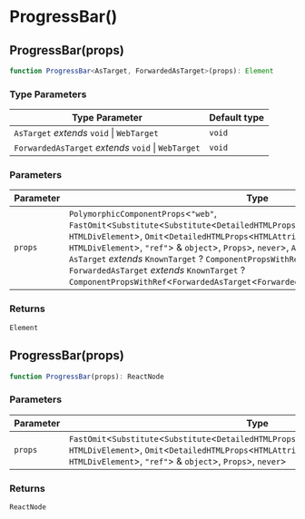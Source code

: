 # ProgressBar()

## ProgressBar(props)

```ts
function ProgressBar<AsTarget, ForwardedAsTarget>(props): Element
```

### Type Parameters

| Type Parameter | Default type |
| ------ | ------ |
| `AsTarget` *extends* `void` \| `WebTarget` | `void` |
| `ForwardedAsTarget` *extends* `void` \| `WebTarget` | `void` |

### Parameters

| Parameter | Type |
| ------ | ------ |
| `props` | `PolymorphicComponentProps`\<`"web"`, `FastOmit`\<`Substitute`\<`Substitute`\<`DetailedHTMLProps`\<`HTMLAttributes`\<`HTMLDivElement`\>, `HTMLDivElement`\>, `Omit`\<`DetailedHTMLProps`\<`HTMLAttributes`\<`HTMLDivElement`\>, `HTMLDivElement`\>, `"ref"`\> & `object`\>, `Props`\>, `never`\>, `AsTarget`, `ForwardedAsTarget`, `AsTarget` *extends* `KnownTarget` ? `ComponentPropsWithRef`\<`AsTarget`\<`AsTarget`\>\> : `object`, `ForwardedAsTarget` *extends* `KnownTarget` ? `ComponentPropsWithRef`\<`ForwardedAsTarget`\<`ForwardedAsTarget`\>\> : `object`\> |

### Returns

`Element`

## ProgressBar(props)

```ts
function ProgressBar(props): ReactNode
```

### Parameters

| Parameter | Type |
| ------ | ------ |
| `props` | `FastOmit`\<`Substitute`\<`Substitute`\<`DetailedHTMLProps`\<`HTMLAttributes`\<`HTMLDivElement`\>, `HTMLDivElement`\>, `Omit`\<`DetailedHTMLProps`\<`HTMLAttributes`\<`HTMLDivElement`\>, `HTMLDivElement`\>, `"ref"`\> & `object`\>, `Props`\>, `never`\> |

### Returns

`ReactNode`
